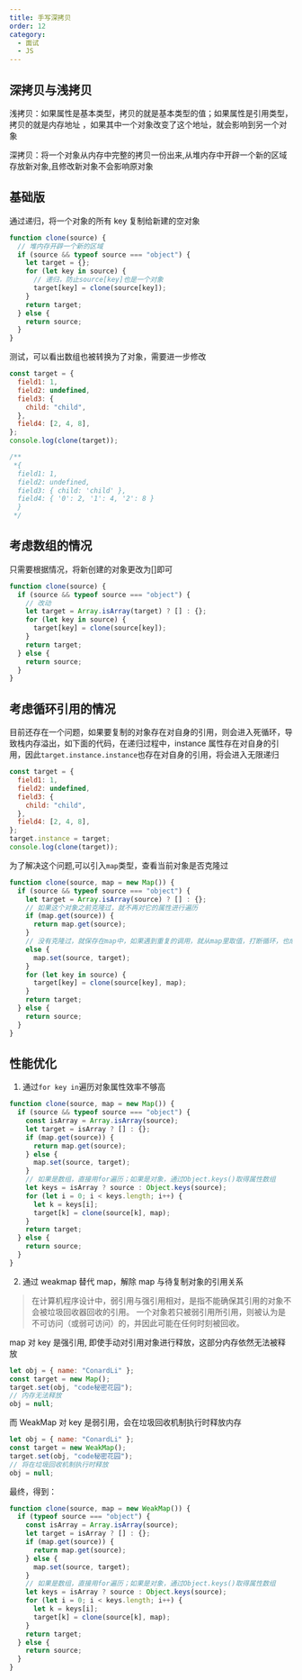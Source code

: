 ```yaml
---
title: 手写深拷贝
order: 12
category:
  - 面试
  - JS
---
```


## 深拷贝与浅拷贝

浅拷贝：如果属性是基本类型，拷贝的就是基本类型的值；如果属性是引用类型，拷贝的就是内存地址 ，如果其中一个对象改变了这个地址，就会影响到另一个对象

深拷贝：将一个对象从内存中完整的拷贝一份出来,从堆内存中开辟一个新的区域存放新对象,且修改新对象不会影响原对象

## 基础版

通过递归，将一个对象的所有 key 复制给新建的空对象

```js
function clone(source) {
  // 堆内存开辟一个新的区域
  if (source && typeof source === "object") {
    let target = {};
    for (let key in source) {
      // 递归，防止source[key]也是一个对象
      target[key] = clone(source[key]);
    }
    return target;
  } else {
    return source;
  }
}
```

测试，可以看出数组也被转换为了对象，需要进一步修改

```js
const target = {
  field1: 1,
  field2: undefined,
  field3: {
    child: "child",
  },
  field4: [2, 4, 8],
};
console.log(clone(target));

/**
 *{
  field1: 1,
  field2: undefined,
  field3: { child: 'child' },
  field4: { '0': 2, '1': 4, '2': 8 }
  }
 */
```

## 考虑数组的情况

只需要根据情况，将新创建的对象更改为[]即可

```js
function clone(source) {
  if (source && typeof source === "object") {
    // 改动
    let target = Array.isArray(target) ? [] : {};
    for (let key in source) {
      target[key] = clone(source[key]);
    }
    return target;
  } else {
    return source;
  }
}
```

## 考虑循环引用的情况

目前还存在一个问题，如果要复制的对象存在对自身的引用，则会进入死循环，导致栈内存溢出，如下面的代码，在递归过程中，instance 属性存在对自身的引用，因此`target.instance.instance`也存在对自身的引用，将会进入无限递归

```js
const target = {
  field1: 1,
  field2: undefined,
  field3: {
    child: "child",
  },
  field4: [2, 4, 8],
};
target.instance = target;
console.log(clone(target));
```

为了解决这个问题,可以引入`map`类型，查看当前对象是否克隆过

```js
function clone(source, map = new Map()) {
  if (source && typeof source === "object") {
    let target = Array.isArray(source) ? [] : {};
    // 如果这个对象之前克隆过，就不再对它的属性进行遍历
    if (map.get(source)) {
      return map.get(source);
    }
    // 没有克隆过，就保存在map中，如果遇到重复的调用，就从map里取值，打断循环，也成功构建循环引用
    else {
      map.set(source, target);
    }
    for (let key in source) {
      target[key] = clone(source[key], map);
    }
    return target;
  } else {
    return source;
  }
}
```

## 性能优化

1. 通过`for key in`遍历对象属性效率不够高

```js
function clone(source, map = new Map()) {
  if (source && typeof source === "object") {
    const isArray = Array.isArray(source);
    let target = isArray ? [] : {};
    if (map.get(source)) {
      return map.get(source);
    } else {
      map.set(source, target);
    }
    // 如果是数组，直接用for遍历；如果是对象，通过Object.keys()取得属性数组
    let keys = isArray ? source : Object.keys(source);
    for (let i = 0; i < keys.length; i++) {
      let k = keys[i];
      target[k] = clone(source[k], map);
    }
    return target;
  } else {
    return source;
  }
}
```

2. 通过 weakmap 替代 map，解除 map 与待复制对象的引用关系

> 在计算机程序设计中，弱引用与强引用相对，是指不能确保其引用的对象不会被垃圾回收器回收的引用。 一个对象若只被弱引用所引用，则被认为是不可访问（或弱可访问）的，并因此可能在任何时刻被回收。

map 对 key 是强引用, 即使手动对引用对象进行释放，这部分内存依然无法被释放

```js
let obj = { name: "ConardLi" };
const target = new Map();
target.set(obj, "code秘密花园");
// 内存无法释放
obj = null;
```

而 WeakMap 对 key 是弱引用，会在垃圾回收机制执行时释放内存

```js
let obj = { name: "ConardLi" };
const target = new WeakMap();
target.set(obj, "code秘密花园");
// 将在垃圾回收机制执行时释放
obj = null;
```

最终，得到：

```js
function clone(source, map = new WeakMap()) {
  if (typeof source === "object") {
    const isArray = Array.isArray(source);
    let target = isArray ? [] : {};
    if (map.get(source)) {
      return map.get(source);
    } else {
      map.set(source, target);
    }
    // 如果是数组，直接用for遍历；如果是对象，通过Object.keys()取得属性数组
    let keys = isArray ? source : Object.keys(source);
    for (let i = 0; i < keys.length; i++) {
      let k = keys[i];
      target[k] = clone(source[k], map);
    }
    return target;
  } else {
    return source;
  }
}
```
